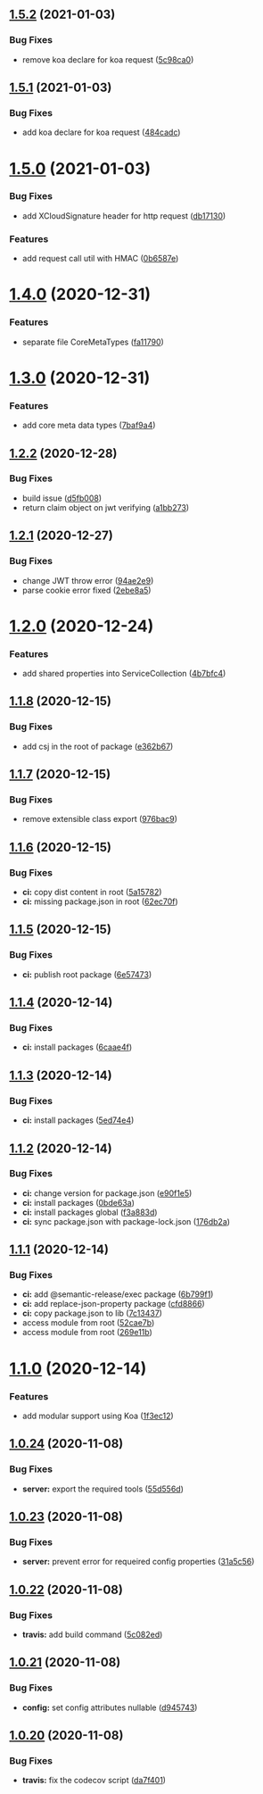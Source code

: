 ## [1.5.2](https://github.com/telarpress/telar-core-js/compare/v1.5.1...v1.5.2) (2021-01-03)


### Bug Fixes

* remove koa declare for koa request ([5c98ca0](https://github.com/telarpress/telar-core-js/commit/5c98ca01ba2ec47d8b94247100a8e63132120a1a))

## [1.5.1](https://github.com/telarpress/telar-core-js/compare/v1.5.0...v1.5.1) (2021-01-03)


### Bug Fixes

* add koa declare for koa request ([484cadc](https://github.com/telarpress/telar-core-js/commit/484cadcde9d6b3aee1a012402464ffb4bcbda07f))

# [1.5.0](https://github.com/telarpress/telar-core-js/compare/v1.4.0...v1.5.0) (2021-01-03)


### Bug Fixes

* add XCloudSignature header for http request ([db17130](https://github.com/telarpress/telar-core-js/commit/db1713094831cf633487e089f7f6354c726aea9f))


### Features

* add request call util with HMAC ([0b6587e](https://github.com/telarpress/telar-core-js/commit/0b6587eeb1b78b09bc50fd40b8482dfbca614847))

# [1.4.0](https://github.com/telarpress/telar-core-js/compare/v1.3.0...v1.4.0) (2020-12-31)


### Features

* separate file CoreMetaTypes ([fa11790](https://github.com/telarpress/telar-core-js/commit/fa11790c04431aad9e138b9c4f13b16b3de07b75))

# [1.3.0](https://github.com/telarpress/telar-core-js/compare/v1.2.2...v1.3.0) (2020-12-31)


### Features

* add core meta data types ([7baf9a4](https://github.com/telarpress/telar-core-js/commit/7baf9a44f349343917df3b6226fae82554cc9b12))

## [1.2.2](https://github.com/telarpress/telar-core-js/compare/v1.2.1...v1.2.2) (2020-12-28)


### Bug Fixes

* build issue ([d5fb008](https://github.com/telarpress/telar-core-js/commit/d5fb00891c9c2ed333e2b30dcb3bb6f3c7e23c51))
* return claim object on jwt verifying ([a1bb273](https://github.com/telarpress/telar-core-js/commit/a1bb273ae88e3a662ba4fb584d9f2a964b5e95a9))

## [1.2.1](https://github.com/telarpress/telar-core-js/compare/v1.2.0...v1.2.1) (2020-12-27)


### Bug Fixes

* change JWT throw error ([94ae2e9](https://github.com/telarpress/telar-core-js/commit/94ae2e9fabe1089c7da70334502ae2ce60ed5a02))
* parse cookie error fixed ([2ebe8a5](https://github.com/telarpress/telar-core-js/commit/2ebe8a553b36c519643950fb138cf6a792539550))

# [1.2.0](https://github.com/telarpress/telar-core-js/compare/v1.1.8...v1.2.0) (2020-12-24)


### Features

* add shared properties into ServiceCollection ([4b7bfc4](https://github.com/telarpress/telar-core-js/commit/4b7bfc4814dbf0b8a218993b51a6c7d90a378229))

## [1.1.8](https://github.com/telarpress/telar-core-js/compare/v1.1.7...v1.1.8) (2020-12-15)


### Bug Fixes

* add csj in the root of package ([e362b67](https://github.com/telarpress/telar-core-js/commit/e362b670649b0c378a378cf2d9dd9e7edbe9a2fb))

## [1.1.7](https://github.com/telarpress/telar-core-js/compare/v1.1.6...v1.1.7) (2020-12-15)


### Bug Fixes

* remove extensible class export ([976bac9](https://github.com/telarpress/telar-core-js/commit/976bac980f962d74c0f55909c1051daa0eba2267))

## [1.1.6](https://github.com/telarpress/telar-core-js/compare/v1.1.5...v1.1.6) (2020-12-15)


### Bug Fixes

* **ci:** copy dist content in root ([5a15782](https://github.com/telarpress/telar-core-js/commit/5a15782d70c5f9ca0e5afa64f696b08f2b9228f2))
* **ci:** missing package.json in root ([62ec70f](https://github.com/telarpress/telar-core-js/commit/62ec70fb4ae984407b5e3d3a7b4898406bab0b30))

## [1.1.5](https://github.com/telarpress/telar-core-js/compare/v1.1.4...v1.1.5) (2020-12-15)


### Bug Fixes

* **ci:** publish root package ([6e57473](https://github.com/telarpress/telar-core-js/commit/6e5747315446391645c7b51f1927636f2e72f881))

## [1.1.4](https://github.com/telarpress/telar-core-js/compare/v1.1.3...v1.1.4) (2020-12-14)


### Bug Fixes

* **ci:** install packages ([6caae4f](https://github.com/telarpress/telar-core-js/commit/6caae4f9c37b28a68e26234b8bed80a7776d5055))

## [1.1.3](https://github.com/telarpress/telar-core-js/compare/v1.1.2...v1.1.3) (2020-12-14)


### Bug Fixes

* **ci:** install packages ([5ed74e4](https://github.com/telarpress/telar-core-js/commit/5ed74e453e08bbc1b5521cbbea893adcae77595b))

## [1.1.2](https://github.com/telarpress/telar-core-js/compare/v1.1.1...v1.1.2) (2020-12-14)


### Bug Fixes

* **ci:** change version for package.json ([e90f1e5](https://github.com/telarpress/telar-core-js/commit/e90f1e5bfe6c637f5fad638280cb25020f5230a8))
* **ci:** install packages ([0bde63a](https://github.com/telarpress/telar-core-js/commit/0bde63ac7109242fddd9a22b8dbb723c84874e59))
* **ci:** install packages global ([f3a883d](https://github.com/telarpress/telar-core-js/commit/f3a883ddab7d4277789cbe46b65fb07c43984ec2))
* **ci:** sync package.json with package-lock.json ([176db2a](https://github.com/telarpress/telar-core-js/commit/176db2a5e419e76a84fb6cd6ef25c288039b5da3))

## [1.1.1](https://github.com/telarpress/telar-core-js/compare/v1.1.0...v1.1.1) (2020-12-14)


### Bug Fixes

* **ci:** add @semantic-release/exec package ([6b799f1](https://github.com/telarpress/telar-core-js/commit/6b799f17bfd12ca8551d7130b6c469aa72cbabf5))
* **ci:** add replace-json-property  package ([cfd8866](https://github.com/telarpress/telar-core-js/commit/cfd8866e82ec48b5351fad6ba0300e1be0703e39))
* **ci:** copy package.json to lib ([7c13437](https://github.com/telarpress/telar-core-js/commit/7c134370e17607f2460887e24372438def3408c0))
* access module from root ([52cae7b](https://github.com/telarpress/telar-core-js/commit/52cae7bad3756023203ed3c91dfd7fd9a62d6b7a))
* access module from root ([269e11b](https://github.com/telarpress/telar-core-js/commit/269e11bb046f6441f35eec23ae4bfb29c4bbbd6e))

# [1.1.0](https://github.com/telarpress/telar-core-js/compare/v1.0.24...v1.1.0) (2020-12-14)


### Features

* add modular support using Koa ([1f3ec12](https://github.com/telarpress/telar-core-js/commit/1f3ec121e9c679aa186a649ee9b0a4933dc416a4))

## [1.0.24](https://github.com/telarpress/telar-core-js/compare/v1.0.23...v1.0.24) (2020-11-08)


### Bug Fixes

* **server:** export the required tools ([55d556d](https://github.com/telarpress/telar-core-js/commit/55d556ddaa358988fe0d867c399c5027e3438691))

## [1.0.23](https://github.com/telarpress/telar-core-js/compare/v1.0.22...v1.0.23) (2020-11-08)


### Bug Fixes

* **server:** prevent error for requeired config properties ([31a5c56](https://github.com/telarpress/telar-core-js/commit/31a5c56971d5f7fa5089d0ab351c834e1de67abd))

## [1.0.22](https://github.com/telarpress/telar-core-js/compare/v1.0.21...v1.0.22) (2020-11-08)


### Bug Fixes

* **travis:** add build command ([5c082ed](https://github.com/telarpress/telar-core-js/commit/5c082ed3dd0822c5a92f1c81bc6cb7f574a3f5a0))

## [1.0.21](https://github.com/telarpress/telar-core-js/compare/v1.0.20...v1.0.21) (2020-11-08)


### Bug Fixes

* **config:** set config attributes nullable ([d945743](https://github.com/telarpress/telar-core-js/commit/d9457433fbe818676f0ad0bbdf468af9900efce0))

## [1.0.20](https://github.com/telarpress/telar-core-js/compare/v1.0.19...v1.0.20) (2020-11-08)


### Bug Fixes

* **travis:** fix the codecov script ([da7f401](https://github.com/telarpress/telar-core-js/commit/da7f4017c73cd433e557ae4722a2329facf6a6a5))
